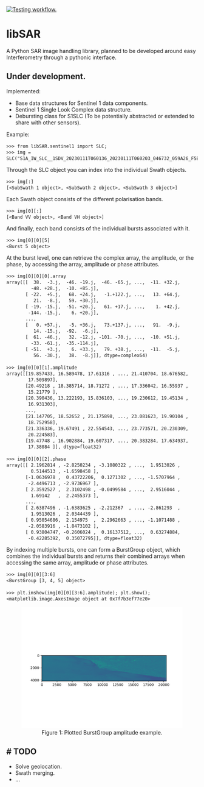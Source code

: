 [![Testing workflow.](https://github.com/JosefDoun/libSAR/actions/workflows/test.yml/badge.svg)](https://github.com/JosefDoun/libSAR/actions/workflows/test.yml)

# libSAR
A Python SAR image handling library, planned to be developed around easy Interferometry through a pythonic interface.

## __Under development.__


Implemented:
- Base data structures for Sentinel 1 data components.
- Sentinel 1 Single Look Complex data structure.
- Debursting class for S1SLC (To be potentially abstracted or extended to share with other sensors).


Example:

```
>>> from libSAR.sentinel1 import SLC;
>>> img = SLC("S1A_IW_SLC__1SDV_20230111T060136_20230111T060203_046732_059A26_F5B0.SAFE");

```

Through the SLC object you can index into the individual Swath objects.
```
>>> img[:]
[<SubSwath 1 object>, <SubSwath 2 object>, <SubSwath 3 object>]
```

Each Swath object consists of the different polarisation bands.
```
>>> img[0][:]
[<Band VV object>, <Band VH object>]
```

And finally, each band consists of the individual bursts associated with it.
```
>>> img[0][0][5]
<Burst 5 object>
```

At the burst level, one can retrieve the complex array, the amplitude, or the phase, by accessing the array, amplitude or phase attributes.
```
>>> img[0][0][0].array
array([[  38.  -3.j,  -46. -19.j,  -46. -65.j, ...,  -11. +32.j,
         -48. +28.j,  -10. +85.j],
       [ -22.  +5.j,   68. +24.j,   -1.+122.j, ...,   13. +64.j,
          21.  -8.j,   59. +30.j],
       [ -19. -15.j,  -51. +20.j,   61. +17.j, ...,    1. +42.j,
        -144. -15.j,    6. +20.j],
       ...,
       [   0. +57.j,   -5. +36.j,   73.+137.j, ...,   91.  -9.j,
          14. -15.j,  -92.  -6.j],
       [  61. -46.j,   32. -12.j, -101. -70.j, ...,  -10. +51.j,
         -33. -61.j,  -35.-114.j],
       [ -51.  +3.j,    6. +33.j,   79. +38.j, ...,  -11.  -5.j,
          56. -30.j,   38.  -8.j]], dtype=complex64)

>>> img[0][0][1].amplitude
array([[19.857433, 16.589478, 17.61316 , ..., 21.410704, 18.676582,
        17.509897],
       [20.49218 , 18.385714, 18.71272 , ..., 17.336042, 16.55937 ,
        15.21779 ],
       [20.390436, 13.222193, 15.836103, ..., 19.230612, 19.45134 ,
        16.931303],
       ...,
       [21.147705, 18.52652 , 21.175898, ..., 23.081623, 19.90104 ,
        18.752958],
       [21.336336, 19.67491 , 22.554543, ..., 23.773571, 20.230309,
        20.224583],
       [19.47748 , 16.902884, 19.607317, ..., 20.383284, 17.634937,
        17.38084 ]], dtype=float32)

>>> img[0][0][2].phase
array([[ 2.1962814 , -2.8250234 , -3.1080322 , ...,  1.9513026 ,
         0.5144513 , -1.6598458 ],
       [-1.0636978 ,  0.43722206,  0.1271302 , ..., -1.5707964 ,
        -2.4496713 , -2.9736967 ],
       [ 2.3592527 ,  2.3102498 , -0.0499584 , ...,  2.9516044 ,
         1.69142   ,  2.2455373 ],
       ...,
       [ 2.6387496 , -1.6383625 , -2.212367  , ..., -2.861293  ,
         1.9513026 ,  2.0344439 ],
       [ 0.95054686,  2.154975  ,  2.2962663 , ..., -1.1071488 ,
        -2.0583916 , -1.8473102 ],
       [ 0.93804747, -0.2606024 ,  0.16137512, ...,  0.63274884,
        -0.42285392,  0.35072795]], dtype=float32)

```

By indexing multiple bursts, one can form a BurstGroup object, which combines the individual bursts and returns their combined arrays when accessing the same array, amplitude or phase attributes.

```
>>> img[0][0][3:6]
<BurstGroup [3, 4, 5] object>

>>> plt.imshow(img[0][0][3:6].amplitude); plt.show();
<matplotlib.image.AxesImage object at 0x7f7b3ef77e20>
```

<div align='center' width='33%'>
<figure>
 <img src='docs/Figure_1.png'>
 <figcaption>
 Figure 1: Plotted BurstGroup amplitude example.
 </figcaption>
</figure>
</div>



## # TODO
- Solve geolocation.
- Swath merging.
- ...

